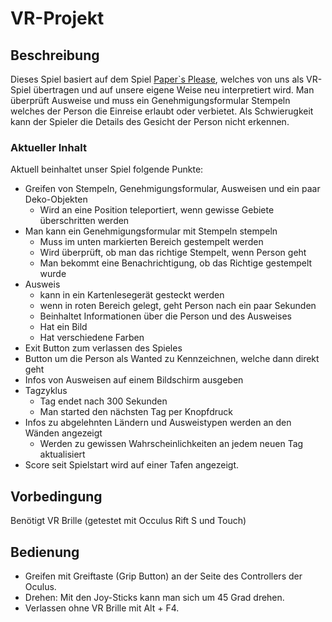 # VR-Projekt

## Beschreibung

Dieses Spiel basiert auf dem Spiel [Paper`s Please](https://store.steampowered.com/app/239030/Papers_Please/ "Steamseite"), welches von uns als VR-Spiel übertragen und auf unsere eigene Weise neu interpretiert wird. Man überprüft Ausweise und muss ein Genehmigungsformular Stempeln welches der Person die Einreise erlaubt oder verbietet. Als Schwierugkeit kann der Spieler die Details des Gesicht der Person nicht erkennen.

### Aktueller Inhalt

Aktuell beinhaltet unser Spiel folgende Punkte:

- Greifen von Stempeln, Genehmigungsformular, Ausweisen und ein paar Deko-Objekten
    - Wird an eine Position teleportiert, wenn gewisse Gebiete überschritten werden
- Man kann ein Genehmigungsformular mit Stempeln stempeln
    - Muss im unten markierten Bereich gestempelt werden
    - Wird überprüft, ob man das richtige Stempelt, wenn Person geht
    - Man bekommt eine Benachrichtigung, ob das Richtige gestempelt wurde
- Ausweis
    - kann in ein Kartenlesegerät gesteckt werden
    - wenn in roten Bereich gelegt, geht Person nach ein paar Sekunden
    - Beinhaltet Informationen über die Person und des Ausweises
    - Hat ein Bild
    - Hat verschiedene Farben
- Exit Button zum verlassen des Spieles
- Button um die Person als Wanted zu Kennzeichnen, welche dann direkt geht
- Infos von Ausweisen auf einem Bildschirm ausgeben
- Tagzyklus
    - Tag endet nach 300 Sekunden
    - Man started den nächsten Tag per Knopfdruck
- Infos zu abgelehnten Ländern und Ausweistypen werden an den Wänden angezeigt
    - Werden zu gewissen Wahrscheinlichkeiten an jedem neuen Tag aktualisiert
- Score seit Spielstart wird auf einer Tafen angezeigt.

## Vorbedingung

Benötigt VR Brille (getestet mit Occulus Rift S und Touch)

## Bedienung

- Greifen mit Greiftaste (Grip Button) an der Seite des Controllers der Oculus.
- Drehen: Mit den Joy-Sticks kann man sich um 45 Grad drehen.
- Verlassen ohne VR Brille mit Alt + F4.